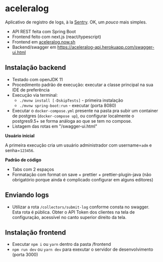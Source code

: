 # aceleralog

Aplicativo de registro de logs, à la [Sentry](https://sentry.io/welcome/). OK, um _pouco_ mais simples.

- API REST feita com Spring Boot
- Frontend feito com next.js (react/typescript)
- Frontend em [aceleralog.now.sh](https://aceleralog.now.sh)
- Backend/swagger em https://aceleralog-api.herokuapp.com/swagger-ui.html

## Instalação backend

- Testado com openJDK 11
- Procedimento padrão de execução: executar a classe principal na sua IDE de preferência
- Execução via terminal:
  - `./mvnw install [-DskipTests]` - primeira instalação
  - `./mvnw spring-boot:run` - executar (porta 8080)
- Executar o `docker-compose.yml` presente na pasta pra subir um container de postgres (`docker-compose up`), ou configurar localmente o postgres9.5+ se forma análoga ao que se tem no compose.
- Listagem das rotas em "/swagger-ui.html"

**Usuário inicial**

A primeira execução cria um usuário administrador com username=`adm` e senha=`123456`.

**Padrão de código**

- Tabs com 2 espaços
- Formatação com format on save + prettier + prettier-plugin-java (não obrigatório porque ainda é complicado configurar em alguns editores)

## Enviando logs

  - Utilizar a rota `/collectors/submit-log` conforme consta no swagger. Esta rota é pública. Obter o API Token dos clientes na tela de configuração, acessível no canto superior direito da tela.

## Instalação frontend

- Executar `npm i` ou `yarn` dentro da pasta /frontend
- `npm run dev` ou `yarn dev` para exexutar o servidor de desenvolvimento (porta 3000)
